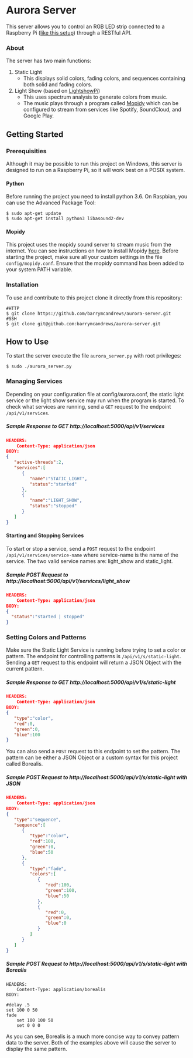 # Aurora Server

This server allows you to control an RGB LED strip connected to a Raspberry Pi ([like this setup](http://dordnung.de/raspberrypi-ledstrip/)) through a RESTful API.

### About

The server has two main functions:

1. Static Light
	* This displays solid colors, fading colors, and sequences containing both solid and fading colors.
2. Light Show (based on [LightshowPi](lightshowpi.org))
	* This uses spectrum analysis to generate colors from music.
	* The music plays through a program called [Mopidy](https://www.mopidy.com/) which can be configured to stream from services like Spotify, SoundCloud, and Google Play.


## Getting Started

### Prerequisities
Although it may be possible to run this project on Windows, this server is designed to run on a Raspberry Pi, so it will work best on a POSIX system.

#### Python

Before running the project you need to install python 3.6. On Raspbian, you can use the Advanced Package Tool:

```
$ sudo apt-get update
$ sudo apt-get install python3 libasound2-dev
``` 

#### Mopidy
This project uses the mopidy sound server to stream music from the internet. You can see instructions on how to install Mopidy [here](https://docs.mopidy.com/en/latest/installation/). Before starting the project, make sure all your custom settings in the file `config/mopidy.conf`. Ensure that the mopidy command has been added to your system PATH variable. 

### Installation

To use and contribute to this project clone it directly from this repository:

```
#HTTP
$ git clone https://github.com/barrymcandrews/aurora-server.git
#SSH
$ git clone git@github.com:barrymcandrews/aurora-server.git
```


## How to Use

To start the server execute the file `aurora_server.py` with root privileges:

```
$ sudo ./aurora_server.py
```

### Managing Services

Depending on your configuration file at config/aurora.conf, the static light service or the light show service may run when the program is started. To check what services are running, send a `GET` request to the endpoint `/api/v1/services`.

##### Sample Response to GET http://localhost:5000/api/v1/services

```json
HEADERS:
	Content-Type: application/json
BODY:
{
   "active-threads":2,
   "services":[
      {
         "name":"STATIC_LIGHT",
         "status":"started"
      },
      {
         "name":"LIGHT_SHOW",
         "status":"stopped"
      }
   ]
}
```

#### Starting and Stopping Services

To start or stop a service, send a `POST` request to the endpoint `/api/v1/services/service-name` where service-name is the name of the service. The two valid service names are: light_show and static_light.

##### Sample POST Request to http://localhost:5000/api/v1/services/light_show

```json
HEADERS:
	Content-Type: application/json
BODY:
{
  "status":"started | stopped"
}
```

### Setting Colors and Patterns

Make sure the Static Light Service is running before trying to set a color or pattern. The endpoint for controlling patterns is `/api/v1/s/static-light`. Sending a `GET` request to this endpoint will return a JSON Object with the current pattern.

##### Sample Response to GET http://localhost:5000/api/v1/s/static-light

```json
HEADERS:
	Content-Type: application/json
BODY:
{
   "type":"color",
   "red":0,
   "green":0,
   "blue":100
}
```

You can also send a `POST` request to this endpoint to set the pattern. The pattern can be either a JSON Object or a custom syntax for this project called Borealis.

##### Sample POST Request to http://localhost:5000/api/v1/s/static-light with JSON

```json
HEADERS:
	Content-Type: application/json
BODY:
{
   "type":"sequence",
   "sequence":[
      {
         "type":"color",
         "red":100,
         "green":0,
         "blue":50
      },
      {
         "type":"fade",
         "colors":[
            {
               "red":100,
               "green":100,
               "blue":50
            },
            {
               "red":0,
               "green":0,
               "blue":0
            }
         ]
      }
   ]
}
```

##### Sample POST Request to http://localhost:5000/api/v1/s/static-light with Borealis

```
HEADERS:
	Content-Type: application/borealis
BODY:

#delay .5
set 100 0 50
fade
	set 100 100 50
	set 0 0 0
```


As you can see, Borealis is a much more concise way to convey pattern data to the server. Both of the examples above will cause the server to display the same pattern.
